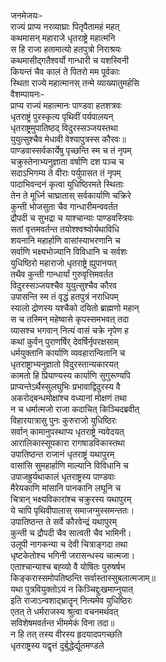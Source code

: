 जनमेजयः-  
राज्यं प्राप्य नरव्याघ्राः पितृपैतामहं महत्  
कथमासन् महाराजे धृतराष्ट्रे महात्मनि  
स हि राजा हतामात्यो हतपुत्रो निराश्रयः  
कथमासीद्गतैश्वर्यो गान्धारी च यशस्विनी  
कियन्तं चैव कालं ते पितरो मम पूर्वकाः  
स्थिता राज्ये महात्मानस् तन्मे व्याख्यातुमर्हसि  
वैशम्पायनः-  
प्राप्य राज्यं महात्मानः पाण्डवा हतशत्रवः  
धृतराष्ट्रं पुरस्कृत्य पृथिवीं पर्यपालयन्  
धृतराष्ट्रमुपातिष्ठद् विदुरस्सञ्जयस्तथा  
युयुत्सुश्चैव मेधावी वेश्यापुत्रस्स कौरवः॥  
पाण्डवास्सर्वकार्येषु पृच्छन्ति स्म च तं नृपम्  
चक्रुस्तेनाभ्यनुज्ञाता वर्षाणि दश पञ्च च  
सदाऽभिगम्य ते वीराः पर्युपासत तं नृपम्  
पादाभिवन्दनं कृत्वा युधिष्ठिरमते स्थिताः  
तेन ते मूर्ध्नि चाघ्रातास् सर्वकार्याणि चक्रिरे  
कुन्ती भोजसुता चैव गान्धारीमन्ववर्तत  
द्रौपदी च सुभद्रा च याश्चान्याः पाण्डवस्त्रियः  
सतां वृत्तमवर्तन्त तयोश्श्वश्र्वोर्यथाविधि  
शयनानि महार्हाणि वासांस्याभरणानि च  
सर्वाणि भक्ष्यभोज्यानि विविधानि च सर्वशः  
युधिष्ठिरो महाराजो धृतराष्ट्रे ह्युपानयत्  
तथैव कुन्ती गान्धार्यां गुरुवृत्तिमवर्तत  
विदुरस्सञ्जयश्चैव युयुत्सुश्चैव कौरव  
उपासन्ति स्म तं वृद्धं हतपुत्रं नराधिपम्  
स्यालो द्रोणस्य यश्चैको दयितो ब्राह्मणो महान्  
स च तस्मिन् महेष्वासे कृपस्समभवत् तदा  
व्यासश्च भगवान् नित्यं वासं चक्रे नृपेण ह  
कथां कुर्वन् पुराणर्षिर् देवर्षिर्नृपरक्षसाम्  
धर्मयुक्तानि कार्याणि व्यवहारान्वितानि च  
धृतराष्ट्राभ्यनुज्ञातो विदुरस्तान्यकारयत्  
कामतो हि प्रियाण्यस्य कार्याणि सुगुरूण्यपि  
प्राप्यन्तेऽर्थैस्सुलघुभिः प्रभावाद्विदुरस्य वै  
अकरोद्बन्धमोक्षांश्च वध्यानां मोक्षणं तथा  
न च धर्मात्मजो राजा कदाचित् किञ्चिदब्रवीत्  
विहारयात्रासु पुनः कुरुराजो युधिष्ठिरः  
सर्वान् कामानुपस्थाप्य धृतराष्ट्रे न्यवेदयत्  
आरालिकास्सूपकारा रागषाडविकास्तथा  
उपातिष्ठन्त राजानं धृतराष्ट्रं यथापुरम्  
वासांसि सुमहार्हाणि माल्यानि विविधानि च  
उपाजह्रुर्यथाकालं धृतराष्ट्रस्य पाण्डवाः  
मैरेयकाणि मांसानि पानकानि लघूनि च  
चित्रान् भक्ष्यविकारांश्च चक्रुरस्य यथापुरम्  
ये चापि पृथिवीपालास् समाजग्मुस्समन्ततः।  
उपातिष्ठन्त ते सर्वे कौरवेन्द्रं यथापुरम्  
कुन्ती च द्रौपदी चैव सात्वती चैव भामिनी।  
उलूपी नागकन्या च देवी चित्राङ्गदा तथा  
धृष्टकेतोश्च भगिनी जरासन्धस्य चात्मजा।  
एताश्चान्याश्च बह्व्यो वै योषितः पुरुषर्षभ  
किङ्करास्समोपतिष्ठन्ति सर्वास्तास्सुबलात्मजाम्॥  
यथा पुत्रवियुक्तोऽयं न किञ्चिद्दुःखमाप्नुयात्  
इति राजाऽन्वशाद्भ्रातॄन् नित्यमेव युधिष्ठिरः  
एतत् ते धर्मराजस्य श्रुत्वा वचनमर्थवत्  
सविशेषमवर्तन्त भीममेकं विना तदा॥  
न हि तत् तस्य वीरस्य हृदयादपगच्छति  
धृतराष्ट्रस्य यद्वृत्तं दुर्बुद्धेर्द्यूतमण्डले   
